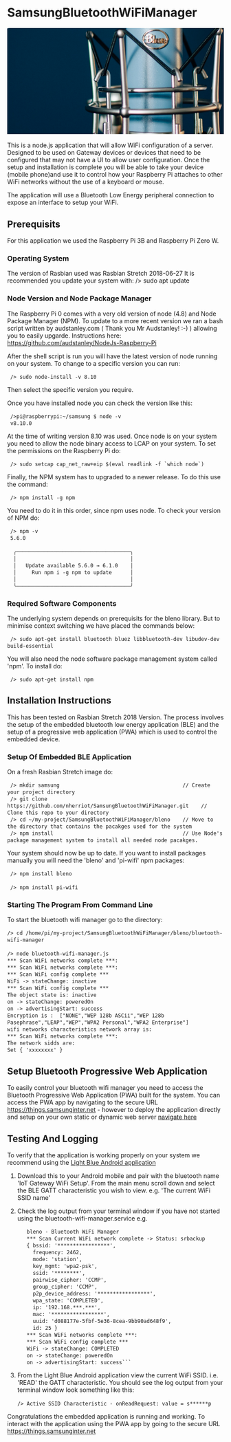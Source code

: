 # SamsungBluetoothWiFiManager

![Main App Screenshot](docs/main-heading-design1.png)

This is a node.js application that will allow WiFi configuration of a server. Designed to be used on Gateway devices or devices that need to be configured that may not have a UI to allow user configuration. Once the setup and installation is complete you will be able to take your device (mobile phone)and use it to control how your Raspberry Pi attaches to other WiFi networks without the use of a keyboard or mouse.

The application will use a Bluetooth Low Energy peripheral connection to expose an interface to setup your WiFi.


## Prerequisits
For this application we used the Raspberry Pi 3B and Raspberry Pi Zero W.

### Operating System
The version of Rasbian used was Rasbian Stretch 2018-06-27
It is recommended you update your system with: /> sudo apt update

### Node Version and Node Package Manager
The Raspberry Pi 0 comes with a very old version of node (4.8) and Node Package Manager (NPM). To update to a more recent version we ran a bash script written by audstanley.com ( Thank you Mr Audstanley! :-) ) allowing you to easily upgarde. Instructions here:
https://github.com/audstanley/NodeJs-Raspberry-Pi

After the shell script is run you will have the latest version of node running on your system. To change to a specific version you can run:

     /> sudo node-install -v 8.10
     
Then select the specific version you require.

Once you have installed node you can check the version like this:
     
     />pi@raspberrypi:~/samsung $ node -v
     v8.10.0
      
At the time of writing version 8.10 was used. Once node is on your system you need to allow the node binary access to LCAP on your system. To set the permissions on the Raspberry Pi do:

     /> sudo setcap cap_net_raw+eip $(eval readlink -f `which node`)

Finally, the NPM system has to upgraded to a newer release. To do this use the command:

     /> npm install -g npm
     
You need to do it in this order, since npm uses node. To check your version of NPM do:

     /> npm -v
     5.6.0
     
      ╭─────────────────────────────────────╮
      │                                     │
      │   Update available 5.6.0 → 6.1.0    │
      │     Run npm i -g npm to update      │
      │                                     │
      ╰─────────────────────────────────────╯


### Required Software Components
The underlying system depends on prerequisits for the bleno library. But to minimise context switching we have placed the commands below:

     /> sudo apt-get install bluetooth bluez libbluetooth-dev libudev-dev build-essential

You will also need the node software package management system called 'npm'. To install do:

     /> sudo apt-get install npm

   
## Installation Instructions
This has been tested on Rasbian Stretch 2018 Version. The process involves the setup of the embedded bluetooth low energy application (BLE) and the setup of a
progressive web application (PWA) which is used to control the embedded device.

### Setup Of Embedded BLE Application
On a fresh Rasbian Stretch image do:

     /> mkdir samsung                                        // Create your project directory
     /> git clone https://github.com/nherriot/SamsungBluetoothWiFiManager.git    // Clone this repo to your directory
     /> cd ~/my-project/SamsungBluetoothWiFiManager/bleno    // Move to the directory that contains the pacakges used for the system
     /> npm install                                          // Use Node's package management system to install all needed node pacakges.

Your system should now be up to date. If you want to install packages manually you will need the 'bleno' and 'pi-wifi' npm packages:

     /> npm install bleno 
     
     /> npm install pi-wifi

### Starting The Program From Command Line
To start the bluetooth wifi manager go to the directory:

    /> cd /home/pi/my-project/SamsungBluetoothWiFiManager/bleno/bluetooth-wifi-manager
  
    /> node bluetooth-wifi-manager.js
    *** Scan WiFi networks complete ***:
    *** Scan WiFi networks complete ***:
    *** Scan WiFi config complete *** 
    WiFi -> stateChange: inactive
    *** Scan WiFi config complete *** 
    The object state is: inactive
    on -> stateChange: poweredOn
    on -> advertisingStart: success
    Encryption is :  ["NONE","WEP 128b ASCii","WEP 128b Pasephrase","LEAP","WEP","WPA2 Personal","WPA2 Enterprise"]
    wifi networks characteristics network array is: 
    *** Scan WiFi networks complete ***:
    The network sidds are: 
    Set { 'xxxxxxxx' }


## Setup Bluetooth Progressive Web Application
To easily control your bluetooth wifi manager you need to access the Bluetooth Progressive Web Application (PWA) built for the system. You can access the PWA
app by navigating to the secure URL https://things.samsunginter.net - however to deploy the application directly and setup on your own static or dynamic web
server [navigate here](https://github.com/nherriot/SamsungBluetoothWiFiManager/tree/master/webapp)


## Testing And Logging
To verify that the application is working properly on your system we recommend using the [Light Blue Android application](https://play.google.com/store/apps/details?id=com.punchthrough.lightblueexplorer)
1) Download this to your Android mobile and pair with the bluetooth name 'IoT Gateway WiFi Setup'. From the main menu scroll down and select the BLE GATT 
characteristic you wish to view.
e.g. 'The current WiFi SSID name'

2) Check the log output from your terminal window if you have not started using the bluetooth-wifi-manager.service e.g.


     ```/> node bluetooth-wifi-manager.js 
        bleno - Bluetooth WiFi Manager
        *** Scan Current WiFi network complete -> Status: srbackup
        { bssid: '*****************',
          frequency: 2462,
          mode: 'station',
          key_mgmt: 'wpa2-psk',
          ssid: '********',
          pairwise_cipher: 'CCMP',
          group_cipher: 'CCMP',
          p2p_device_address: '*****************',
          wpa_state: 'COMPLETED',
          ip: '192.168.***.***',
          mac: '*****************',
          uuid: 'd088177e-5fbf-5e36-8cea-9bb90ad648f9',
          id: 25 }
        *** Scan WiFi networks complete ***:
        *** Scan WiFi config complete *** 
        WiFi -> stateChange: COMPLETED
        on -> stateChange: poweredOn
        on -> advertisingStart: success```
	
3) From the Light Blue	Android application view the current WiFi SSID. i.e. 'READ' the GATT characteristic. You should see the log output from your terminal
window look something like this:


	```/> Active SSID Characteristic - onReadRequest: value = s******p ```
	
Congratulations the embedded application is running and working. To interact with the application using the PWA	app by going to the 
secure URL https://things.samsunginter.net

